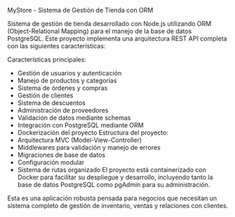 MyStore - Sistema de Gestión de Tienda con ORM

Sistema de gestión de tienda desarrollado con Node.js utilizando ORM (Object-Relational Mapping) para el manejo de la base de datos PostgreSQL. Este proyecto implementa una arquitectura REST API completa con las siguientes características:

Características principales:
  - Gestión de usuarios y autenticación
  - Manejo de productos y categorías
  - Sistema de órdenes y compras
  - Gestión de clientes
  - Sistema de descuentos
  - Administración de proveedores
  - Validación de datos mediante schemas
  - Integración con PostgreSQL mediante ORM
  - Dockerización del proyecto
Estructura del proyecto:
  - Arquitectura MVC (Model-View-Controller)
  - Middlewares para validación y manejo de errores
  - Migraciones de base de datos
  - Configuración modular
  - Sistema de rutas organizado
El proyecto está containerizado con Docker para facilitar su despliegue y desarrollo, incluyendo tanto la base de datos PostgreSQL como pgAdmin para su administración.

Esta es una aplicación robusta pensada para negocios que necesitan un sistema completo de gestión de inventario, ventas y relaciones con clientes.
